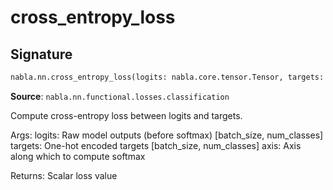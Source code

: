 # cross_entropy_loss

## Signature

```python
nabla.nn.cross_entropy_loss(logits: nabla.core.tensor.Tensor, targets: nabla.core.tensor.Tensor, axis: int = -1) -> nabla.core.tensor.Tensor
```

**Source**: `nabla.nn.functional.losses.classification`

Compute cross-entropy loss between logits and targets.

Args:
    logits: Raw model outputs (before softmax) [batch_size, num_classes]
    targets: One-hot encoded targets [batch_size, num_classes]
    axis: Axis along which to compute softmax

Returns:
    Scalar loss value

